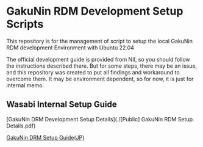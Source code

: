 # GakuNin RDM Development Setup Scripts
This repository is for the management of script to setup the local GakuNin RDM
development Environment with Ubuntu 22.04

The official development guide is provided from NII, so you should follow the
instructions described there.
But for some steps, there may be an issue, and this repository was created to
put all findings and workaround to overcome them. It may be environment
dependent, so for now, it is just for internal memo.

## Wasabi Internal Setup Guide
[GakuNin DRM Development Setup Details](./[Public] GakuNin RDM Setup Details.pdf)

[GakuNin DRM Setup Guide(JP)](https://github.com/RCOSDP/RDM-developer-guide/blob/master/Environment.md)
